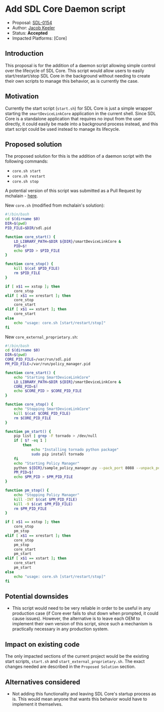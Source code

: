 # Add SDL Core Daemon script

* Proposal: [SDL-0154](0154-add-sdl-core-daemon-script.md)
* Author: [Jacob Keeler](https://github.com/jacobkeeler)
* Status: **Accepted**
* Impacted Platforms: [Core]

## Introduction

This proposal is for the addition of a daemon script allowing simple control over the lifecycle of SDL Core. This script would allow users to easily start/restart/stop SDL Core in the background without needing to create their own scripts to manage this behavior, as is currently the case. 

## Motivation

Currently the start script (`start.sh`) for SDL Core is just a simple wrapper starting the `smartDeviceLinkCore` application in the current shell. Since SDL Core is a standalone application that requires no input from the user directly, it could easily be made into a background process instead, and this start script could be used instead to manage its lifecycle.

## Proposed solution

The proposed solution for this is the addition of a daemon script with the following commands:

- `core.sh start`
- `core.sh restart`
- `core.sh stop`

A potential version of this script was submitted as a Pull Request by mchalain - [here](https://github.com/smartdevicelink/sdl_core/pull/1669).

New `core.sh` (modified from mchalain's solution):

```bash
#!/bin/bash
cd $(dirname $0)
DIR=$(pwd)
PID_FILE=$DIR/sdl.pid

function core_start() {
	LD_LIBRARY_PATH=$DIR ${DIR}/smartDeviceLinkCore &
	PID=$!
	echo $PID > $PID_FILE
}

function core_stop() {
	kill $(cat $PID_FILE)
	rm $PID_FILE
}

if [ x$1 == xstop ]; then
	core_stop
elif [ x$1 == xrestart ]; then
	core_stop
	core_start
elif [ x$1 == xstart ]; then
	core_start
else
	echo "usage: core.sh [start/restart/stop]"
fi
```

New `core_external_proprietary.sh`:

```bash
#!/bin/bash
cd $(dirname $0)
DIR=$(pwd)
CORE_PID_FILE=/var/run/sdl.pid
PM_PID_FILE=/var/run/policy_manager.pid

function core_start() {
	echo "Starting SmartDeviceLinkCore"
	LD_LIBRARY_PATH=$DIR ${DIR}/smartDeviceLinkCore &
	CORE_PID=$!
	echo $CORE_PID > $CORE_PID_FILE
}

function core_stop() {
	echo "Stopping SmartDeviceLinkCore"
	kill $(cat $CORE_PID_FILE)
	rm $CORE_PID_FILE
}

function pm_start() {
	pip list | grep -F tornado > /dev/null
	if [ $? -eq 1 ]
		then
  			echo "Installing tornado python package"
			sudo pip install tornado
	fi
	echo "Starting Policy Manager"
	python ${DIR}/sample_policy_manager.py --pack_port 8088 --unpack_port 8089 --add_http_header --encryption &
	PM_PID=$!
	echo $PM_PID > $PM_PID_FILE
}

function pm_stop() {
	echo "Stopping Policy Manager"
	kill -INT $(cat $PM_PID_FILE)
	kill -9 $(cat $PM_PID_FILE)
	rm $PM_PID_FILE
}

if [ x$1 == xstop ]; then
	core_stop
	pm_stop
elif [ x$1 == xrestart ]; then
	core_stop
	pm_stop
	core_start
	pm_start
elif [ x$1 == xstart ]; then
	core_start
	pm_start
else
	echo "usage: core.sh [start/restart/stop]"
fi
```

## Potential downsides

- This script would need to be very reliable in order to be useful in any production case (if Core ever fails to shut down when prompted, it could cause issues). However, the alternative is to leave each OEM to implement their own version of this script, since such a mechanism is practically necessary in any production system.

## Impact on existing code

The only impacted sections of the current project would be the existing start scripts, `start.sh` and `start_external_proprietary.sh`. The exact changes needed are described in the `Proposed Solution` section.

## Alternatives considered

- Not adding this functionality and leaving SDL Core's startup process as is. This would mean anyone that wants this behavior would have to implement it themselves.
